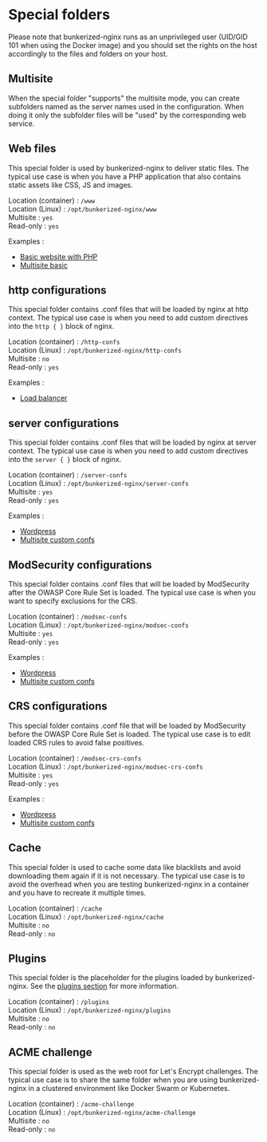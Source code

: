 # Special folders

Please note that bunkerized-nginx runs as an unprivileged user (UID/GID 101 when using the Docker image) and you should set the rights on the host accordingly to the files and folders on your host.

## Multisite

When the special folder "supports" the multisite mode, you can create subfolders named as the server names used in the configuration. When doing it only the subfolder files will be "used" by the corresponding web service.

## Web files

This special folder is used by bunkerized-nginx to deliver static files. The typical use case is when you have a PHP application that also contains static assets like CSS, JS and images.

Location (container) : `/www`  
Location (Linux) : `/opt/bunkerized-nginx/www`  
Multisite : `yes`  
Read-only : `yes`  

Examples :
- [Basic website with PHP](https://github.com/bunkerity/bunkerized-nginx/tree/master/examples/basic-website-with-php)
- [Multisite basic](https://github.com/bunkerity/bunkerized-nginx/blob/master/examples/multisite-basic)

## http configurations

This special folder contains .conf files that will be loaded by nginx at http context. The typical use case is when you need to add custom directives into the `http { }` block of nginx.

Location (container) : `/http-confs`  
Location (Linux) : `/opt/bunkerized-nginx/http-confs`  
Multisite : `no`  
Read-only : `yes`  

Examples :
- [Load balancer](https://github.com/bunkerity/bunkerized-nginx/tree/master/examples/load-balancer)

## server configurations

This special folder contains .conf files that will be loaded by nginx at server context. The typical use case is when you need to add custom directives into the `server { }` block of nginx.

Location (container) : `/server-confs`  
Location (Linux) : `/opt/bunkerized-nginx/server-confs`  
Multisite : `yes`  
Read-only : `yes`  

Examples :
- [Wordpress](https://github.com/bunkerity/bunkerized-nginx/blob/master/examples/wordpress)
- [Multisite custom confs](https://github.com/bunkerity/bunkerized-nginx/tree/master/examples/multisite-custom-confs)

## ModSecurity configurations

This special folder contains .conf files that will be loaded by ModSecurity after the OWASP Core Rule Set is loaded. The typical use case is when you want to specify exclusions for the CRS.

Location (container) : `/modsec-confs`  
Location (Linux) : `/opt/bunkerized-nginx/modsec-confs`  
Multisite : `yes`  
Read-only : `yes`  

Examples :
- [Wordpress](https://github.com/bunkerity/bunkerized-nginx/blob/master/examples/wordpress)
- [Multisite custom confs](https://github.com/bunkerity/bunkerized-nginx/tree/master/examples/multisite-custom-confs)

## CRS configurations

This special folder contains .conf file that will be loaded by ModSecurity before the OWASP Core Rule Set is loaded. The typical use case is to edit loaded CRS rules to avoid false positives.

Location (container) : `/modsec-crs-confs`  
Location (Linux) : `/opt/bunkerized-nginx/modsec-crs-confs`  
Multisite : `yes`  
Read-only : `yes`  

Examples :
- [Wordpress](https://github.com/bunkerity/bunkerized-nginx/blob/master/examples/wordpress)
- [Multisite custom confs](https://github.com/bunkerity/bunkerized-nginx/tree/master/examples/multisite-custom-confs)

## Cache

This special folder is used to cache some data like blacklists and avoid downloading them again if it is not necessary. The typical use case is to avoid the overhead when you are testing bunkerized-nginx in a container and you have to recreate it multiple times.

Location (container) : `/cache`  
Location (Linux) : `/opt/bunkerized-nginx/cache`  
Multisite : `no`  
Read-only : `no`  

## Plugins

This special folder is the placeholder for the plugins loaded by bunkerized-nginx. See the [plugins section](https://bunkerized-nginx.readthedocs.io/en/latest/plugins.html) for more information.

Location (container) : `/plugins`  
Location (Linux) : `/opt/bunkerized-nginx/plugins`  
Multisite : `no`  
Read-only : `no`  

## ACME challenge

This special folder is used as the web root for Let's Encrypt challenges. The typical use case is to share the same folder when you are using bunkerized-nginx in a clustered environment like Docker Swarm or Kubernetes.

Location (container) : `/acme-challenge`  
Location (Linux) : `/opt/bunkerized-nginx/acme-challenge`  
Multisite : `no`  
Read-only : `no`  
